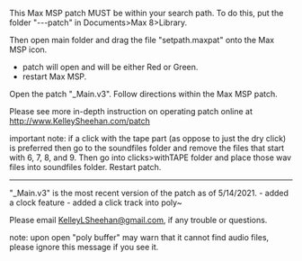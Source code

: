
This Max MSP patch MUST be within your search path. 
To do this, put the folder "---patch" in Documents>Max 8>Library.

Then open main folder and drag the file "setpath.maxpat" onto the Max MSP icon. 
 - patch will open and will be either Red or Green. 
 - restart Max MSP.


Open the patch "_Main.v3". 
Follow directions within the Max MSP patch.

Please see more in-depth instruction on operating patch online at http://www.KelleySheehan.com/patch


important note: if a click with the tape part (as oppose to just the dry click) is preferred then go to the soundfiles folder and remove the files that start with 6, 7, 8, and 9. Then go into clicks>withTAPE folder and place those wav files into soundfiles folder. Restart patch.

-------------------------------------------------------------------------------
"_Main.v3" is the most recent version of the patch as of 5/14/2021.
	- added a clock feature
	- added a click track into poly~ 

Please email KelleyLSheehan@gmail.com, if any trouble or questions.




note: upon open "poly buffer" may warn that it cannot find audio files, please ignore this message if you see it.